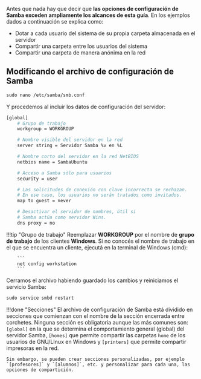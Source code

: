 Antes que nada hay que decir que **las opciones de configuración de Samba exceden ampliamente los alcances de esta guía**. En los ejemplos dados a continuación se explica como: 

  * Dotar a cada usuario del sistema de su propia carpeta almacenada en el servidor
  * Compartir una carpeta entre los usuarios del sistema
  * Compartir una carpeta de manera anónima en la red


## Modificando el archivo de configuración de Samba

```apache
sudo nano /etc/samba/smb.conf
```

Y procedemos al incluir los datos de configuración del servidor:

```apache
[global]
	# Grupo de trabajo
	workgroup = WORKGROUP

	# Nombre visible del servidor en la red
	server string = Servidor Samba %v en %L

	# Nombre corto del servidor en la red NetBIOS
	netbios name = SambaUbuntu

	# Acceso a Samba sólo para usuarios
	security = user

	# Las solicitudes de conexión con clave incorrecta se rechazan.
	# En ese caso, los usuarios no serán tratados como invitados. 
	map to guest = never

	# Desactivar el servidor de nombres, útil si 
	# Samba actúa como servidor Wins.  
	dns proxy = no

```


!!!tip "Grupo de trabajo"
		Reemplazar **WORKGROUP** por el nombre de **grupo de trabajo** de los clientes **Windows**. Si no conocés el nombre de trabajo en el que se encuentra un cliente, ejecutá en la terminal de Windows (cmd):

		```
		net config workstation
		```

Cerramos el archivo habiendo guardado los cambios y reiniciamos el servicio Samba:

```apache
sudo service smbd restart
```

!!!done "Secciones"
	El archivo de configuración de Samba está dividido en secciones que comienzan con el nombre de la sección encerrada entre corchetes. Ninguna sección es obligatoria aunque las más comunes son: `[global]` en la que se determina el comportamiento general (global) del servidor Samba, `[homes]` que permite compartir las carpetas `home` de los usuarios de GNU/LInux en Windows y `[printers]` que permite compartir impresoras en la red. 

	Sin embargo, se pueden crear secciones personalizadas, por ejemplo `[profesores]` y `[alumnos]`, etc. y personalizar para cada una, las opciones de compartición. 